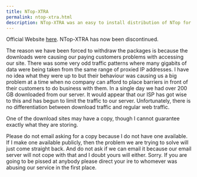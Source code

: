```yaml
---
title: NTop-XTRA
permalink: ntop-xtra.html
description: NTop-XTRA was an easy to install distribution of NTop for Microsoft Windows. It has now been discontinued.
---
```


Official Website [here](http://www.ntop.org/). NTop-XTRA has now been discontinued.

The reason we have been forced to withdraw the packages is because the downloads were causing our paying customers problems with accessing our site. There was some very odd traffic patterns where many gigabits of data were being taken from the same range of proxied IP addresses. I have no idea what they were up to but their behaviour was causing us a big problem at a time when no company can afford to place barriers in front of their customers to do business with them. In a single day we had over 200 GB downloaded from our server. It would appear that our ISP has got wise to this and has begun to limit the traffic to our server. Unfortunately, there is no differentiation between download traffic and regular web traffic.

One of the download sites may have a copy, though I cannot guarantee exactly what they are storing.

Please do not email asking for a copy because I do not have one available. If I make one available publicly, then the problem we are trying to solve will just come straight back. And do not ask if we can email it because our email server will not cope with that and I doubt yours will either. Sorry. If you are going to be pissed at anybody please direct your ire to whomever was abusing our service in the first place.

